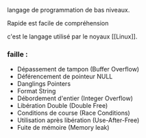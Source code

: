 
langage de programmation de bas niveaux.

Rapide est facile de compréhension

c'est le langage utilisé par le noyaux [[Linux]].


### faille :

- Dépassement de tampon (Buffer Overflow)
- Déférencement de pointeur NULL
- Danglings Pointers
- Format String
- Débordement d'entier (Integer Overflow)
- Libération Double (Double Free)
- Conditions de course (Race Conditions)
- Utilisation après libération (Use-After-Free)
- Fuite de mémoire (Memory leak)